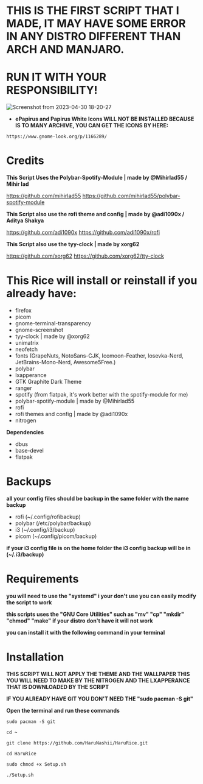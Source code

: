 # THIS IS THE FIRST SCRIPT THAT I MADE, IT MAY HAVE SOME ERROR IN ANY DISTRO DIFFERENT THAN ARCH AND MANJARO. 
# RUN IT WITH YOUR RESPONSIBILITY!

![Screenshot from 2023-04-30 18-20-27](https://user-images.githubusercontent.com/116776134/235376866-077d6c5c-7ba8-406c-b658-c33d6e7ebf9b.png)


- **ePapirus and Papirus White Icons
WILL NOT BE INSTALLED BECAUSE IS TO MANY ARCHIVE, YOU CAN GET THE ICONS BY HERE:**

```https://www.gnome-look.org/p/1166289/```

# Credits
**This Script Uses the Polybar-Spotify-Module | made by
 @Mihirlad55 / Mihir lad**

https://github.com/mihirlad55
https://github.com/mihirlad55/polybar-spotify-module


**This Script also use the rofi theme and config | made by
 @adi1090x / Aditya Shakya**

https://github.com/adi1090x
https://github.com/adi1090x/rofi

**This Script also use the tyy-clock | made by
 xorg62**

https://github.com/xorg62
https://github.com/xorg62/tty-clock


# This Rice will install or reinstall if you already have:
- firefox
- picom
- gnome-terminal-transparency
- gnome-screenshot
- tyy-clock | made by @xorg62
- unimatrix
- neofetch
- fonts (GrapeNuts, NotoSans-CJK, Icomoon-Feather, losevka-Nerd, JetBrains-Mono-Nerd, Awesome5Free.)
- polybar
- lxapperance
- GTK Graphite Dark Theme
- ranger
- spotify (from flatpak, it's work better with the spotify-module for me)
- polybar-spotify-module | made by @Mihirlad55
- rofi
- rofi themes and config | made by @adi1090x
- nitrogen

**Dependencies**

- dbus
- base-devel 
- flatpak



# Backups
**all your config files should be backup in the same folder with the name backup**

- rofi (~/.config/rofibackup)
- polybar (/etc/polybar/backup)
- i3 (~/.config/i3/backup)
- picom (~/.config/picom/backup)


**if your i3 config file is on the home folder the i3 config backup will be in (~/.i3/backup)**

# Requirements

**you will need to use the "systemd" i your don't use you can easily modify the script to work**

**this scripts uses the "GNU Core Utilities" such as "mv" "cp" "mkdir" "chmod" "make" if your distro don't have it will not work** 

**you can install it with the following command in your terminal**



# Installation

**THIS SCRIPT WILL NOT APPLY THE THEME AND THE WALLPAPER THIS YOU WILL NEED TO MAKE BY THE NITROGEN AND THE LXAPPERANCE THAT IS DOWNLOADED BY THE SCRIPT**

**IF YOU ALREADY HAVE GIT YOU DON'T NEED THE "sudo pacman -S git"**

**Open the terminal and run these commands**

```sudo pacman -S git```

```cd ~```

```git clone https://github.com/HaruNashii/HaruRice.git```

```cd HaruRice```

```sudo chmod +x Setup.sh```

```./Setup.sh```


